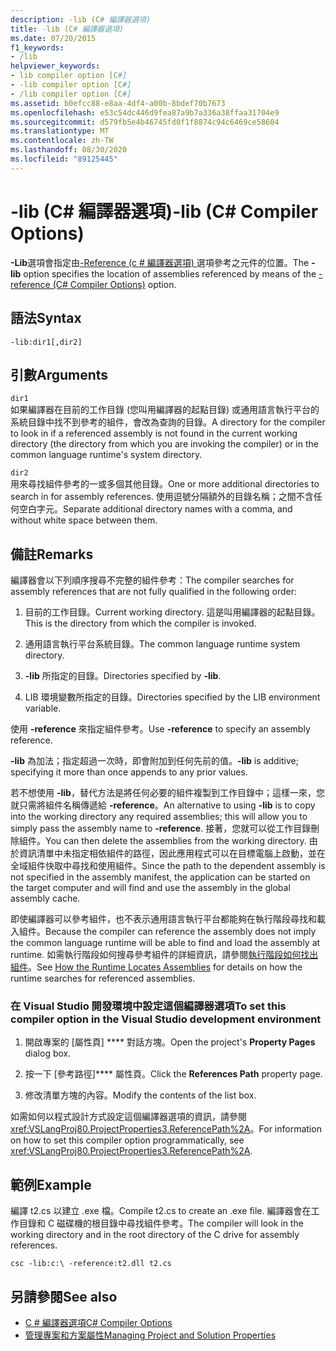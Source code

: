 ```yaml
---
description: -lib (C# 編譯器選項)
title: -lib (C# 編譯器選項)
ms.date: 07/20/2015
f1_keywords:
- /lib
helpviewer_keywords:
- lib compiler option [C#]
- -lib compiler option [C#]
- /lib compiler option [C#]
ms.assetid: b0efcc88-e8aa-4df4-a00b-8bdef70b7673
ms.openlocfilehash: e53c54dc446d9fea87a9b7a336a38ffaa31704e9
ms.sourcegitcommit: d579fb5e4b46745fd0f1f8874c94c6469ce58604
ms.translationtype: MT
ms.contentlocale: zh-TW
ms.lasthandoff: 08/30/2020
ms.locfileid: "89125445"
---
```

# <a name="-lib-c-compiler-options"></a><span data-ttu-id="3be1d-103">-lib (C# 編譯器選項)</span><span class="sxs-lookup"><span data-stu-id="3be1d-103">-lib (C# Compiler Options)</span></span>
<span data-ttu-id="3be1d-104">**-Lib**選項會指定由[-Reference (c # 編譯器選項) ](./reference-compiler-option.md)選項參考之元件的位置。</span><span class="sxs-lookup"><span data-stu-id="3be1d-104">The **-lib** option specifies the location of assemblies referenced by means of the [-reference (C# Compiler Options)](./reference-compiler-option.md) option.</span></span>  
  
## <a name="syntax"></a><span data-ttu-id="3be1d-105">語法</span><span class="sxs-lookup"><span data-stu-id="3be1d-105">Syntax</span></span>  
  
```console  
-lib:dir1[,dir2]  
```  
  
## <a name="arguments"></a><span data-ttu-id="3be1d-106">引數</span><span class="sxs-lookup"><span data-stu-id="3be1d-106">Arguments</span></span>  
 `dir1`  
 <span data-ttu-id="3be1d-107">如果編譯器在目前的工作目錄 (您叫用編譯器的起點目錄) 或通用語言執行平台的系統目錄中找不到參考的組件，會改為查詢的目錄。</span><span class="sxs-lookup"><span data-stu-id="3be1d-107">A directory for the compiler to look in if a referenced assembly is not found in the current working directory (the directory from which you are invoking the compiler) or in the common language runtime's system directory.</span></span>  
  
 `dir2`  
 <span data-ttu-id="3be1d-108">用來尋找組件參考的一或多個其他目錄。</span><span class="sxs-lookup"><span data-stu-id="3be1d-108">One or more additional directories to search in for assembly references.</span></span> <span data-ttu-id="3be1d-109">使用逗號分隔額外的目錄名稱；之間不含任何空白字元。</span><span class="sxs-lookup"><span data-stu-id="3be1d-109">Separate additional directory names with a comma, and without white space between them.</span></span>  
  
## <a name="remarks"></a><span data-ttu-id="3be1d-110">備註</span><span class="sxs-lookup"><span data-stu-id="3be1d-110">Remarks</span></span>  
 <span data-ttu-id="3be1d-111">編譯器會以下列順序搜尋不完整的組件參考：</span><span class="sxs-lookup"><span data-stu-id="3be1d-111">The compiler searches for assembly references that are not fully qualified in the following order:</span></span>  
  
1. <span data-ttu-id="3be1d-112">目前的工作目錄。</span><span class="sxs-lookup"><span data-stu-id="3be1d-112">Current working directory.</span></span> <span data-ttu-id="3be1d-113">這是叫用編譯器的起點目錄。</span><span class="sxs-lookup"><span data-stu-id="3be1d-113">This is the directory from which the compiler is invoked.</span></span>  
  
2. <span data-ttu-id="3be1d-114">通用語言執行平台系統目錄。</span><span class="sxs-lookup"><span data-stu-id="3be1d-114">The common language runtime system directory.</span></span>  
  
3. <span data-ttu-id="3be1d-115">**-lib** 所指定的目錄。</span><span class="sxs-lookup"><span data-stu-id="3be1d-115">Directories specified by **-lib**.</span></span>  
  
4. <span data-ttu-id="3be1d-116">LIB 環境變數所指定的目錄。</span><span class="sxs-lookup"><span data-stu-id="3be1d-116">Directories specified by the LIB environment variable.</span></span>  
  
 <span data-ttu-id="3be1d-117">使用 **-reference** 來指定組件參考。</span><span class="sxs-lookup"><span data-stu-id="3be1d-117">Use **-reference** to specify an assembly reference.</span></span>  
  
 <span data-ttu-id="3be1d-118">**-lib** 為加法；指定超過一次時，即會附加到任何先前的值。</span><span class="sxs-lookup"><span data-stu-id="3be1d-118">**-lib** is additive; specifying it more than once appends to any prior values.</span></span>  
  
 <span data-ttu-id="3be1d-119">若不想使用 **-lib**，替代方法是將任何必要的組件複製到工作目錄中；這樣一來，您就只需將組件名稱傳遞給 **-reference**。</span><span class="sxs-lookup"><span data-stu-id="3be1d-119">An alternative to using **-lib** is to copy into the working directory any required assemblies; this will allow you to simply pass the assembly name to **-reference**.</span></span> <span data-ttu-id="3be1d-120">接著，您就可以從工作目錄刪除組件。</span><span class="sxs-lookup"><span data-stu-id="3be1d-120">You can then delete the assemblies from the working directory.</span></span> <span data-ttu-id="3be1d-121">由於資訊清單中未指定相依組件的路徑，因此應用程式可以在目標電腦上啟動，並在全域組件快取中尋找和使用組件。</span><span class="sxs-lookup"><span data-stu-id="3be1d-121">Since the path to the dependent assembly is not specified in the assembly manifest, the application can be started on the target computer and will find and use the assembly in the global assembly cache.</span></span>  
  
 <span data-ttu-id="3be1d-122">即使編譯器可以參考組件，也不表示通用語言執行平台都能夠在執行階段尋找和載入組件。</span><span class="sxs-lookup"><span data-stu-id="3be1d-122">Because the compiler can reference the assembly does not imply the common language runtime will be able to find and load the assembly at runtime.</span></span> <span data-ttu-id="3be1d-123">如需執行階段如何搜尋參考組件的詳細資訊，請參閱[執行階段如何找出組件](../../../framework/deployment/how-the-runtime-locates-assemblies.md)。</span><span class="sxs-lookup"><span data-stu-id="3be1d-123">See [How the Runtime Locates Assemblies](../../../framework/deployment/how-the-runtime-locates-assemblies.md) for details on how the runtime searches for referenced assemblies.</span></span>  
  
### <a name="to-set-this-compiler-option-in-the-visual-studio-development-environment"></a><span data-ttu-id="3be1d-124">在 Visual Studio 開發環境中設定這個編譯器選項</span><span class="sxs-lookup"><span data-stu-id="3be1d-124">To set this compiler option in the Visual Studio development environment</span></span>  
  
1. <span data-ttu-id="3be1d-125">開啟專案的 [屬性頁] \*\*\*\* 對話方塊。</span><span class="sxs-lookup"><span data-stu-id="3be1d-125">Open the project's **Property Pages** dialog box.</span></span>  
  
2. <span data-ttu-id="3be1d-126">按一下 [參考路徑]\*\*\*\* 屬性頁。</span><span class="sxs-lookup"><span data-stu-id="3be1d-126">Click the **References Path** property page.</span></span>  
  
3. <span data-ttu-id="3be1d-127">修改清單方塊的內容。</span><span class="sxs-lookup"><span data-stu-id="3be1d-127">Modify the contents of the list box.</span></span>  
  
 <span data-ttu-id="3be1d-128">如需如何以程式設計方式設定這個編譯器選項的資訊，請參閱 <xref:VSLangProj80.ProjectProperties3.ReferencePath%2A>。</span><span class="sxs-lookup"><span data-stu-id="3be1d-128">For information on how to set this compiler option programmatically, see <xref:VSLangProj80.ProjectProperties3.ReferencePath%2A>.</span></span>  
  
## <a name="example"></a><span data-ttu-id="3be1d-129">範例</span><span class="sxs-lookup"><span data-stu-id="3be1d-129">Example</span></span>  
 <span data-ttu-id="3be1d-130">編譯 t2.cs 以建立 .exe 檔。</span><span class="sxs-lookup"><span data-stu-id="3be1d-130">Compile t2.cs to create an .exe file.</span></span> <span data-ttu-id="3be1d-131">編譯器會在工作目錄和 C 磁碟機的根目錄中尋找組件參考。</span><span class="sxs-lookup"><span data-stu-id="3be1d-131">The compiler will look in the working directory and in the root directory of the C drive for assembly references.</span></span>  
  
```console  
csc -lib:c:\ -reference:t2.dll t2.cs  
```  
  
## <a name="see-also"></a><span data-ttu-id="3be1d-132">另請參閱</span><span class="sxs-lookup"><span data-stu-id="3be1d-132">See also</span></span>

- [<span data-ttu-id="3be1d-133">C # 編譯器選項</span><span class="sxs-lookup"><span data-stu-id="3be1d-133">C# Compiler Options</span></span>](./index.md)
- [<span data-ttu-id="3be1d-134">管理專案和方案屬性</span><span class="sxs-lookup"><span data-stu-id="3be1d-134">Managing Project and Solution Properties</span></span>](/visualstudio/ide/managing-project-and-solution-properties)
